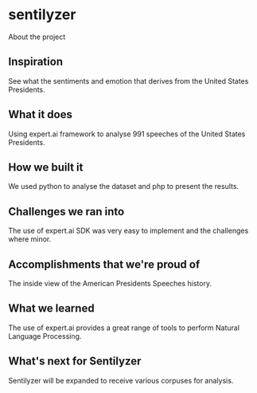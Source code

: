 # sentilyzer

About the project

## Inspiration
See what the sentiments and emotion that derives from the United States Presidents.

## What it does
Using expert.ai framework to analyse 991 speeches of the United States Presidents.

## How we built it
We used python to analyse the dataset and php to present the results.

## Challenges we ran into
The use of expert.ai SDK was very easy to implement and the challenges where minor.

## Accomplishments that we're proud of
The inside view of the American Presidents Speeches history.

## What we learned
The use of expert.ai provides a great range of tools to perform Natural Language Processing.

## What's next for Sentilyzer
Sentilyzer will be expanded to receive various corpuses for analysis.
